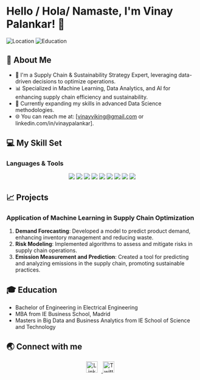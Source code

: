 # Hello / Hola/ Namaste, I'm Vinay Palankar! 👋

![Location](https://img.shields.io/badge/Location-Madrid%2FDubai%2FGoa-blue)
![Education](https://img.shields.io/badge/Education-B.E.%20in%20Electrical%20Engineering%20|%20MBA%20|%20Masters%20in%20Big%20Data-orange)

## 🌟 About Me
- 🚀 I'm a Supply Chain & Sustainability Strategy Expert, leveraging data-driven decisions to optimize operations.
- 📊 Specialized in Machine Learning, Data Analytics, and AI for enhancing supply chain efficiency and sustainability.
- 🌱 Currently expanding my skills in advanced Data Science methodologies.
- 🌐 You can reach me at: [vinayviking@gmail.com or linkedin.com/in/vinaypalankar].

## 💻 My Skill Set
### Languages & Tools
<div align="center">
<img src="https://img.shields.io/badge/Machine%20Learning-★★★★☆-brightgreen" />
<img src="https://img.shields.io/badge/Data%20Analytics-★★★★☆-brightgreen" />
<img src="https://img.shields.io/badge/Artificial%20Intelligence-★★★★☆-brightgreen" />
<img src="https://img.shields.io/badge/Python-★★★★★-blue" />
<img src="https://img.shields.io/badge/SQL-★★★★☆-brightgreen" />
<img src="https://img.shields.io/badge/Dataiku-★★★☆☆-yellowgreen" />
<img src="https://img.shields.io/badge/Apache%20Spark-★★★☆☆-yellowgreen" />
<img src="https://img.shields.io/badge/Kafka-★★★☆☆-yellowgreen" />
<img src="https://img.shields.io/badge/R-★★★☆☆-yellowgreen" />
<!-- Add other technologies as needed -->
</div>

## 📈 Projects
### Application of Machine Learning in Supply Chain Optimization
1. **Demand Forecasting**: Developed a model to predict product demand, enhancing inventory management and reducing waste.
2. **Risk Modeling**: Implemented algorithms to assess and mitigate risks in supply chain operations.
3. **Emission Measurement and Prediction**: Created a tool for predicting and analyzing emissions in the supply chain, promoting sustainable practices.

## 🎓 Education
- Bachelor of Engineering in Electrical Engineering
- MBA from IE Business School, Madrid
- Masters in Big Data and Business Analytics from IE School of Science and Technology

## 🌏 Connect with me
<div align="center">
<a href="[Your LinkedIn Profile]">
<img src="[Link to LinkedIn Logo]" alt="LinkedIn" style="margin-right:10px" height="30"/>
</a>
<a href="[Your Twitter Profile]">
<img src="[Link to Twitter Logo]" alt="Twitter" style="margin-right:10px" height="30"/>
</a>
<!-- More Social Links -->
</div>
